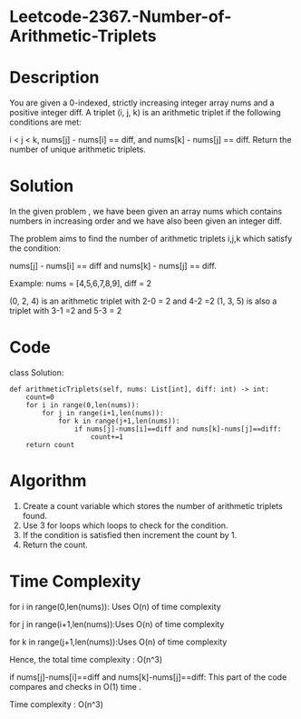 # Leetcode-2367.-Number-of-Arithmetic-Triplets

# Description
You are given a 0-indexed, strictly increasing integer array nums and a positive integer diff. A triplet (i, j, k) is an arithmetic triplet if the following conditions are met:

i < j < k,
nums[j] - nums[i] == diff, and
nums[k] - nums[j] == diff.
Return the number of unique arithmetic triplets.
# Solution
In the given problem , we have been given an array nums which contains numbers in increasing order and we have also been given an integer diff.

The problem aims to find the number of arithmetic triplets i,j,k which satisfy the condition:

nums[j] - nums[i] == diff and nums[k] - nums[j] == diff.

Example:
nums = [4,5,6,7,8,9], diff = 2

(0, 2, 4) is an arithmetic triplet with 2-0 = 2 and 4-2 =2
(1, 3, 5) is also a triplet with 3-1 =2 and 5-3 = 2

# Code
class Solution:

    def arithmeticTriplets(self, nums: List[int], diff: int) -> int:
        count=0
        for i in range(0,len(nums)):
            for j in range(i+1,len(nums)):
                for k in range(j+1,len(nums)):
                    if nums[j]-nums[i]==diff and nums[k]-nums[j]==diff:
                        count+=1
        return count

# Algorithm
1. Create a count variable which stores the number of arithmetic triplets found.
2. Use 3 for loops which loops to check for the condition.
3. If the condition is satisfied then increment the count by 1.
4. Return the count.

# Time Complexity
 for i in range(0,len(nums)): Uses O(n) of time complexity
 
for j in range(i+1,len(nums)):Uses O(n) of time complexity
            
for k in range(j+1,len(nums)):Uses O(n) of time complexity

Hence, the total time complexity : O(n^3)

 if nums[j]-nums[i]==diff and nums[k]-nums[j]==diff: This part of the code compares and checks in O(1) time .

 Time complexity : O(n^3)

